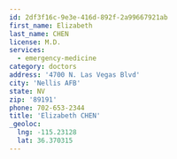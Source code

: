 ```yaml
---
id: 2df3f16c-9e3e-416d-892f-2a99667921ab
first_name: Elizabeth
last_name: CHEN
license: M.D.
services:
  - emergency-medicine
category: doctors
address: '4700 N. Las Vegas Blvd'
city: 'Nellis AFB'
state: NV
zip: '89191'
phone: 702-653-2344
title: 'Elizabeth CHEN'
_geoloc:
  lng: -115.23128
  lat: 36.370315
---
```


